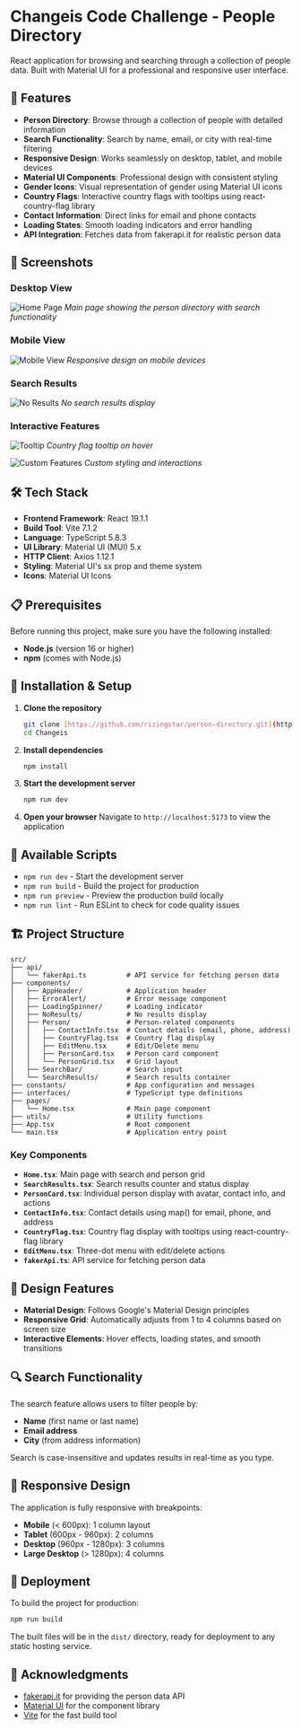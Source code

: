 # Changeis Code Challenge - People Directory

React application for browsing and searching through a collection of people data. Built with Material UI for a professional and responsive user interface.

## 🚀 Features

- **Person Directory**: Browse through a collection of people with detailed information
- **Search Functionality**: Search by name, email, or city with real-time filtering
- **Responsive Design**: Works seamlessly on desktop, tablet, and mobile devices
- **Material UI Components**: Professional design with consistent styling
- **Gender Icons**: Visual representation of gender using Material UI icons
- **Country Flags**: Interactive country flags with tooltips using react-country-flag library
- **Contact Information**: Direct links for email and phone contacts
- **Loading States**: Smooth loading indicators and error handling
- **API Integration**: Fetches data from fakerapi.it for realistic person data

## 📸 Screenshots

### Desktop View

![Home Page](src/assets/home.png)
_Main page showing the person directory with search functionality_

### Mobile View

![Mobile View](src/assets/mobile.png)
_Responsive design on mobile devices_

### Search Results

![No Results](src/assets/noresult.png)
_No search results display_

### Interactive Features

![Tooltip](src/assets/tooltip.png)
_Country flag tooltip on hover_

![Custom Features](src/assets/custom.png)
_Custom styling and interactions_

## 🛠️ Tech Stack

- **Frontend Framework**: React 19.1.1
- **Build Tool**: Vite 7.1.2
- **Language**: TypeScript 5.8.3
- **UI Library**: Material UI (MUI) 5.x
- **HTTP Client**: Axios 1.12.1
- **Styling**: Material UI's sx prop and theme system
- **Icons**: Material UI Icons

## 📋 Prerequisites

Before running this project, make sure you have the following installed:

- **Node.js** (version 16 or higher)
- **npm** (comes with Node.js)

## 🚀 Installation & Setup

1. **Clone the repository**

   ```bash
   git clone [https://github.com/rizingstar/person-directory.git](https://github.com/rizingstar/person-directory.git)
   cd Changeis
   ```

2. **Install dependencies**

   ```bash
   npm install
   ```

3. **Start the development server**

   ```bash
   npm run dev
   ```

4. **Open your browser**
   Navigate to `http://localhost:5173` to view the application

## 📜 Available Scripts

- `npm run dev` - Start the development server
- `npm run build` - Build the project for production
- `npm run preview` - Preview the production build locally
- `npm run lint` - Run ESLint to check for code quality issues

## 🏗️ Project Structure

```
src/
├── api/
│   └── fakerApi.ts          # API service for fetching person data
├── components/
│   ├── AppHeader/           # Application header
│   ├── ErrorAlert/          # Error message component
│   ├── LoadingSpinner/      # Loading indicator
│   ├── NoResults/           # No results display
│   ├── Person/              # Person-related components
│   │   ├── ContactInfo.tsx  # Contact details (email, phone, address)
│   │   ├── CountryFlag.tsx  # Country flag display
│   │   ├── EditMenu.tsx     # Edit/Delete menu
│   │   ├── PersonCard.tsx   # Person card component
│   │   └── PersonGrid.tsx   # Grid layout
│   ├── SearchBar/           # Search input
│   └── SearchResults/       # Search results container
├── constants/               # App configuration and messages
├── interfaces/              # TypeScript type definitions
├── pages/
│   └── Home.tsx             # Main page component
├── utils/                   # Utility functions
├── App.tsx                  # Root component
└── main.tsx                 # Application entry point
```

### Key Components

- **`Home.tsx`**: Main page with search and person grid
- **`SearchResults.tsx`**: Search results counter and status display
- **`PersonCard.tsx`**: Individual person display with avatar, contact info, and actions
- **`ContactInfo.tsx`**: Contact details using map() for email, phone, and address
- **`CountryFlag.tsx`**: Country flag display with tooltips using react-country-flag library
- **`EditMenu.tsx`**: Three-dot menu with edit/delete actions
- **`fakerApi.ts`**: API service for fetching person data

## 🎨 Design Features

- **Material Design**: Follows Google's Material Design principles
- **Responsive Grid**: Automatically adjusts from 1 to 4 columns based on screen size
- **Interactive Elements**: Hover effects, loading states, and smooth transitions

## 🔍 Search Functionality

The search feature allows users to filter people by:

- **Name** (first name or last name)
- **Email address**
- **City** (from address information)

Search is case-insensitive and updates results in real-time as you type.

## 📱 Responsive Design

The application is fully responsive with breakpoints:

- **Mobile** (< 600px): 1 column layout
- **Tablet** (600px - 960px): 2 columns
- **Desktop** (960px - 1280px): 3 columns
- **Large Desktop** (> 1280px): 4 columns

## 🚀 Deployment

To build the project for production:

```bash
npm run build
```

The built files will be in the `dist/` directory, ready for deployment to any static hosting service.

## 🙏 Acknowledgments

- [fakerapi.it](https://fakerapi.it/) for providing the person data API
- [Material UI](https://mui.com/) for the component library
- [Vite](https://vitejs.dev/) for the fast build tool
